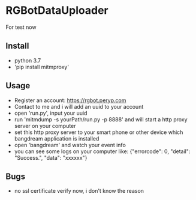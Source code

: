 # RGBotDataUploader
For test now

## Install 
- python 3.7
- 'pip install mitmproxy'

## Usage

- Register an account: https://rgbot.peryp.com
- Contact to me and i will add an uuid to your account
- open 'run.py', input your uuid
- run 'mitmdump  -s yourPath/run.py -p 8888' and will start a http proxy server on your computer
- set this http proxy server to your smart phone or other device which bangdream application is installed
- open 'bangdream' and watch your event info
- you can see some logs on your computer like: 
{"errorcode": 0, "detail": "Success.", "data": "xxxxxx"}  

## Bugs
- no ssl certificate verify now, i don't know the reason
